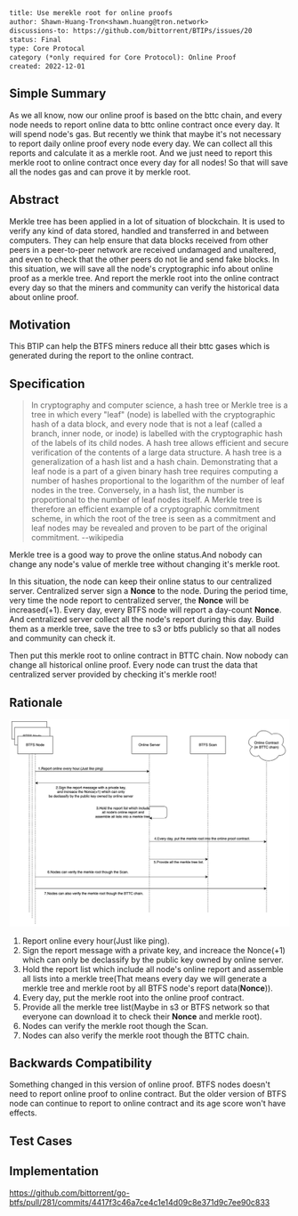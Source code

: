 
```btip: 20
title: Use merekle root for online proofs
author: Shawn-Huang-Tron<shawn.huang@tron.network>
discussions-to: https://github.com/bittorrent/BTIPs/issues/20
status: Final
type: Core Protocal
category (*only required for Core Protocol): Online Proof
created: 2022-12-01
```

## Simple Summary

As we all know, now our online proof is based on the bttc chain, and every node needs to report online data to bttc online contract once every day. It will spend node's gas. But recently we think that maybe it's not necessary to report daily online proof every node every day. We can collect all this reports and calculate it as a merkle root. And we just need to report this merkle root to online contract once every day for all nodes!
So that will save all the nodes gas and can prove it by merkle root.

## Abstract

Merkle tree has been applied in a lot of situation of blockchain.
It is used to verify any kind of data stored, handled and transferred in and between computers. They can help ensure that data blocks received from other peers in a peer-to-peer network are received undamaged and unaltered, and even to check that the other peers do not lie and send fake blocks.
In this situation, we will save all the node's cryptographic info about online proof as a merkle tree. And report the merkle root into the online contract every day so that the miners and community can verify the historical data about online proof.

## Motivation

This BTIP can help the BTFS miners reduce all their bttc gases which is generated during the report to the online contract.

## Specification

> In cryptography and computer science, a hash tree or Merkle tree is a tree in which every "leaf" (node) is labelled with the cryptographic hash of a data block, and every node that is not a leaf (called a branch, inner node, or inode) is labelled with the cryptographic hash of the labels of its child nodes. A hash tree allows efficient and secure verification of the contents of a large data structure. A hash tree is a generalization of a hash list and a hash chain.
Demonstrating that a leaf node is a part of a given binary hash tree requires computing a number of hashes proportional to the logarithm of the number of leaf nodes in the tree. Conversely, in a hash list, the number is proportional to the number of leaf nodes itself. A Merkle tree is therefore an efficient example of a cryptographic commitment scheme, in which the root of the tree is seen as a commitment and leaf nodes may be revealed and proven to be part of the original commitment. --wikipedia

Merkle tree is a good way to prove the online status.And nobody can change any node's value of merkle tree without changing it's merkle root.

In this situation, the node can keep their online status to our centralized server.
Centralized server sign a **Nonce** to the node. During the period time, very time the node report to centralized server, the **Nonce** will be increased(+1). Every day, every BTFS node will report a day-count **Nonce**. And centralized server collect all the node's report during this day. Build them as a merkle tree, save the tree to s3 or btfs publicly so that all nodes and community can check it.

Then put this merkle root to online contract in BTTC chain. Now nobody can change all historical online proof. Every node can trust the data that centralized server provided by checking it's merkle root!

## Rationale

![The process of online proof v2](../pictures/online-proof-v2.jpeg)

1. Report online every hour(Just like ping).
2. Sign the report message with a private key,
and increace the Nonce(+1) which can only
be declassify by the public key owned by online server.
3. Hold the report list which include
all node's online report and
assemble all lists into a merkle tree(That means every day we will generate a merkle tree and merkle root by all BTFS node's report data(**Nonce**)).
4. Every day, put the merkle root into the online proof contract.
5. Provide all the merkle tree list(Maybe in s3 or BTFS network so that everyone can download it to check their **Nonce** and merkle root).
6. Nodes can verify the merkle root though the Scan.
7. Nodes can also verify the merkle root though the BTTC chain.

## Backwards Compatibility

Something changed in this version of online proof. BTFS nodes doesn't need to report online proof to online contract. But the older version of BTFS node can continue to report to online contract and its age score won't have effects.

## Test Cases

## Implementation

<https://github.com/bittorrent/go-btfs/pull/281/commits/4417f3c46a7ce4c1e14d09c8e371d9c7ee90c833>
